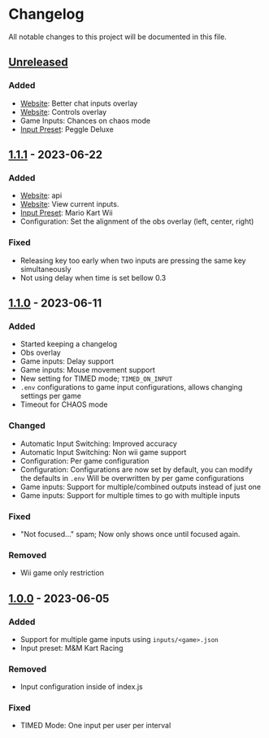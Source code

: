 # Changelog

All notable changes to this project will be documented in this file.

## [Unreleased]

### Added

- [Website]: Better chat inputs overlay
- [Website]: Controls overlay
- Game Inputs: Chances on chaos mode
- [Input Preset](https://github.com/veryCrunchy/TwitchPlays/blob/main/preset/Peggle_Deluxe.json): Peggle Deluxe
<!-- - Force stop command for mods and broadcaster; tp!stop -->

## [1.1.1] - 2023-06-22

### Added

- [Website]​: api
- [Website]: View current inputs.
- [Input Preset](https://github.com/veryCrunchy/TwitchPlays/blob/main/preset/Mario_Kart_Wii-RMCE01.json): Mario Kart Wii
- Configuration: Set the alignment of the obs overlay (left, center, right)

### Fixed

- Releasing key too early when two inputs are pressing the same key simultaneously
- Not using delay when time is set bellow 0.3

## [1.1.0] - 2023-06-11

### Added

- Started keeping a changelog
- Obs overlay
- Game inputs: Delay support
- Game inputs: Mouse movement support
- New setting for TIMED mode; `TIMED_ON_INPUT`
- `.env` configurations to game input configurations, allows changing settings per game
- Timeout for CHAOS mode

### Changed

- Automatic Input Switching: Improved accuracy
- Automatic Input Switching: Non wii game support
- Configuration: Per game configuration
- Configuration: Configurations are now set by default, you can modify the defaults in `.env`
  Will be overwritten by per game configurations
- Game inputs: Support for multiple/combined outputs instead of just one
- Game inputs: Support for multiple times to go with multiple inputs

### Fixed

- "Not focused..." spam; Now only shows once until focused again.

### Removed

- Wii game only restriction

## [1.0.0] - 2023-06-05

### Added

- Support for multiple game inputs using `inputs/<game>.json`
- Input preset: M&M Kart Racing

### Removed

- Input configuration inside of index.js

### Fixed

- TIMED Mode: One input per user per interval

[website]: https://twitchplays.greasygang.co
[unreleased]: https://github.com/veryCrunchy/TwitchPlays/compare/v1.1.1...HEAD
[1.1.1]: https://github.com/veryCrunchy/TwitchPlays/compare/v1.1.0...v1.1.1
[1.1.0]: https://github.com/veryCrunchy/TwitchPlays/compare/v1.0.0...v1.1.0
[1.0.0]: https://github.com/veryCrunchy/TwitchPlays/releases/tag/v1.0.0
